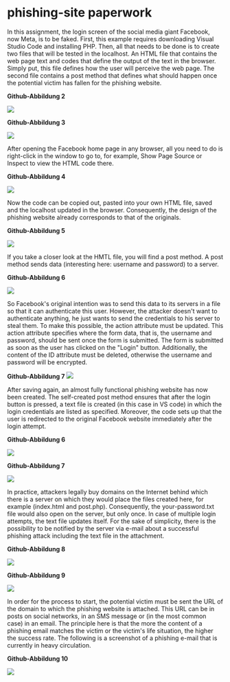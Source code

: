 # phishing-site paperwork

In this assignment, the login screen of the social media giant Facebook, now Meta, is to be faked. First, this example requires downloading Visual Studio Code and installing PHP. Then, all that needs to be done is to create two files that will be tested in the localhost. An HTML file that contains the web page text and codes that define the output of the text in the browser. Simply put, this file defines how the user will perceive the web page. The second file contains a post method that defines what should happen once the potential victim has fallen for the phishing website.

**Github-Abbildung 2**

![](images/start,korrektur.png)


**Github-Abbildung 3**

![](images/test,localhost.png)

After opening the Facebook home page in any browser, all you need to do is right-click in the window to go to, for example, Show Page Source or Inspect to view the HTML code there.


**Github-Abbildung 4**

![](images/sourcecode_facebook.png)

Now the code can be copied out, pasted into your own HTML file, saved and the localhost updated in the browser. Consequently, the design of the phishing website already corresponds to that of the originals.

**Github-Abbildung 5**

![](images/localhost,browser.png)


If you take a closer look at the HMTL file, you will find a post method. A post method sends data (interesting here: username and password) to a server.

**Github-Abbildung 6**

![](images/action,method.png)

So Facebook's original intention was to send this data to its servers in a file so that it can authenticate this user. However, the attacker doesn't want to authenticate anything, he just wants to send the credentials to his server to steal them. To make this possible, the action attribute must be updated. This action attribute specifies where the form data, that is, the username and password, should be sent once the form is submitted. The form is submitted as soon as the user has clicked on the "Login" button. Additionally, the content of the ID attribute must be deleted, otherwise the username and password will be encrypted.

**Github-Abbildung 7**
![](images/action,post.png)

After saving again, an almost fully functional phishing website has now been created. The self-created post method ensures that after the login button is pressed, a text file is created (in this case in VS code) in which the login credentials are listed as specified. Moreover, the code sets up that the user is redirected to the original Facebook website immediately after the login attempt.

**Github-Abbildung 6**

![](images/postbig.png)

**Github-Abbildung 7**

![](images/yourpasswordbig.png)

In practice, attackers legally buy domains on the Internet behind which there is a server on which they would place the files created here, for example (index.html and post.php). Consequently, the your-password.txt file would also open on the server, but only once. In case of multiple login attempts, the text file updates itself. For the sake of simplicity, there is the possibility to be notified by the server via e-mail about a successful phishing attack including the text file in the attachment.

**Github-Abbildung 8**

![](images/yourpasswordwithemail.png)

**Github-Abbildung 9** 

![](images/email,finally.png)

In order for the process to start, the potential victim must be sent the URL of the domain to which the phishing website is attached. This URL can be in posts on social networks, in an SMS message or (in the most common case) in an email. The principle here is that the more the content of a phishing email matches the victim or the victim's life situation, the higher the success rate. The following is a screenshot of a phishing e-mail that is currently in heavy circulation.

**Github-Abbildung 10** 

![](images/email,amazon.png)
